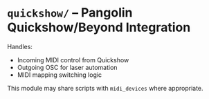 # `quickshow/` – Pangolin Quickshow/Beyond Integration

Handles:
- Incoming MIDI control from Quickshow
- Outgoing OSC for laser automation
- MIDI mapping switching logic

This module may share scripts with `midi_devices` where appropriate.